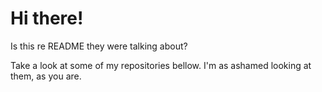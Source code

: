 # **Hi there!**
Is this re README they were talking about?

Take a look at some of my repositories bellow.
I'm as ashamed looking at them, as you are.